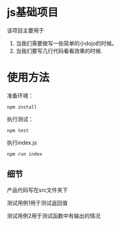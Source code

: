 # js基础项目

该项目主要用于

1. 当我们需要做写一些简单的小dojo的时候。
2. 当我们要写几行代码看看效果的时候.


# 使用方法

准备环境：

    npm install

执行测试：

    npm test
    
执行index.js
    
    npm run index
    
    
## 细节
    
产品代码写在src文件夹下
    
测试用例1用于测试返回值
    
测试用例2用于测试函数中有输出的情况
    